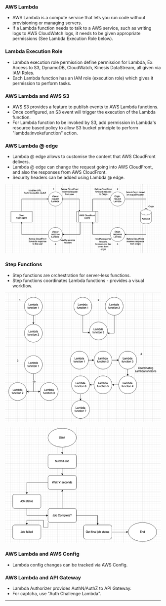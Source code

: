 ### AWS Lambda

- AWS Lambda is a compute service that lets you run code without provisioning or managing servers.
- If a Lambda function needs to talk to a AWS service, such as writing logs to AWS CloudWatch logs, it needs to be given appropriate permissions (See Lambda Execution Role below).

### Lambda Execution Role

- Lambda execution role permission define permission for Lambda, Ex: Access to S3, DynamoDB, CloudWatch, Kinesis DataStream, all given via IAM Roles.
- Each Lambda function has an IAM role (execution role) which gives it permission to perform tasks.

### AWS Lambda and AWS S3

- AWS S3 provides a feature to publish events to AWS Lambda functions.
- Once configured, an S3 event will trigger the execution of the Lambda function.
- For Lambda function to be invoked by S3, add permission in Lambda's resource based policy to allow S3 bucket principle to perform "lambda:invokefunction" action.

### AWS Lambda @ edge

- Lambda @ edge allows to customise the content that AWS CloudFront delivers.
- Lambda @ edge can change the request going into AWS CloudFront, and also the responses from AWS CloudFront.
- Security headers can be added using Lambda @ edge.

![lambdaatedge.png](Attachments/lambdaatedge.png)

### Step Functions

- Step functions are orchestration for server-less functions.
- Step functions coordinates Lambda functions - provides a visual workflow.

![stepfunctions.png](Attachments/stepfunctions.png)


![stepfunctionorchestration.png](Attachments/stepfunctionorchestration.png)

### AWS Lambda and AWS Config

- Lambda config changes can be tracked via AWS Config.

### AWS Lambda and API Gateway

- Lambda Authorizer provides AuthN/AuthZ to API Gateway.
- For captcha, use "Auth Challenge Lambda".


---
